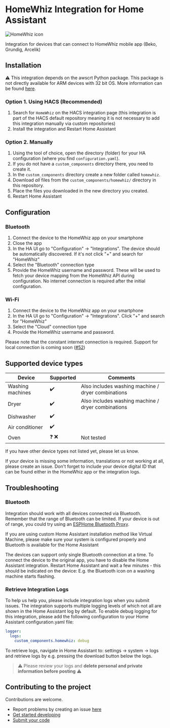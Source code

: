 # HomeWhiz Integration for Home Assistant

![HomeWhiz icon](./icons/icon.png)

Integration for devices that can connect to HomeWhiz mobile app (Beko, Grundig, Arcelik)

## Installation

⚠️ This integration depends on the awscrt Python package. This package is not directly available for ARM devices with 32 bit OS. More information can be found [here](https://github.com/home-assistant-HomeWhiz/home-assistant-HomeWhiz/issues/97).

### Option 1. Using HACS (Recommended)

1. Search for `HomeWhiz` on the HACS integration page (this integration is part of the HACS default repository meaning it is not necessary to add this integration manually via custom repositories)
2. Install the integration and Restart Home Assistant

### Option 2. Manually

1. Using the tool of choice, open the directory (folder) for your HA configuration (where you find `configuration.yaml`).
2. If you do not have a `custom_components` directory there, you need to create it.
3. In the `custom_components` directory create a new folder called `homewhiz`.
4. Download _all_ files from the `custom_components/homewhiz/` directory in this repository.
5. Place the files you downloaded in the new directory you created.
6. Restart Home Assistant

## Configuration

### Bluetooth 

1. Connect the device to the HomeWhiz app on your smartphone
2. Close the app
4. In the HA UI go to "Configuration" -> "Integrations". The device should be automatically discovered. If it's not click "+" and search for "HomeWhiz"
5. Select the "Bluetooth" connection type 
6. Provide the HomeWhiz username and password. These will be used to fetch your device mapping from the HomeWhiz API during configuration. No internet connection is required after the initial configuration. 

### Wi-Fi

1. Connect the device to the HomeWhiz app on your smartphone
2. In the HA UI go to "Configuration" -> "Integrations". Click "+" and search for "HomeWhiz"
3. Select the "Cloud" connection type 
4. Provide the HomeWhiz username and password.

Please note that the constant internet connection is required. Support for local connection is coming soon ([#52](https://github.com/rowysock/home-assistant-HomeWhiz/issues/52))

## Supported device types

| Device           | Supported          | Comments                                           |
| ---------------- | ------------------ | -------------------------------------------------- |
| Washing machines | :heavy_check_mark: | Also includes washing machine / dryer combinations |
| Dryer            | :heavy_check_mark: | Also includes washing machine / dryer combinations |
| Dishwasher       | :heavy_check_mark: |                                                    |
| Air conditioner  | :heavy_check_mark: |                                                    |
| Oven             | :question: :x:     | Not tested                                         |

If you have other device types not listed yet, please let us know.

If your device is missing some information, translations or not working at all, please create an issue. 
Don't forget to include your device digital ID that can be found either in the HomeWhiz app or the integration logs. 

## Troubleshooting

### Bluetooth
Integration should work with all devices connected via Bluetooth. Remember that the range of Bluetooth can be limited. If your device is out of range, you could try using an [ESPHome Bluetooth Proxy](https://esphome.github.io/bluetooth-proxies/).  

If you are using custom Home Assistant installation method like Virtual Machine, please make sure your system is configured properly and Bluetooth is available for the Home Assistant

The devices can support only single Bluetooth connection at a time.
To connect the device to the original app, you have to disable the Home Assistant integration. Restart Home Assistant and wait a few minutes - this should be indicated on the device: E.g. the Bluetooth icon on a washing machine starts flashing.

### Retrieve Integration Logs

To help us help you, please include integration logs when you submit issues. The integration supports multiple logging levels of which not all are shown in the Home Assistant log by default. To enable debug logging for this integration, please add the following configuration to your Home Assistant configuration.yaml file:
```yaml
logger:
  logs:
    custom_components.homewhiz: debug
```
To retrieve logs, navigate in Home Assistant to: settings -> system -> logs and retrieve logs by e.g. pressing the download button below the logs.  
> :warning: Please review your logs and **delete personal and private information before posting** :warning:

## Contributing to the project

Contributions are welcome. 
- Report problems by creating an issue [here](https://github.com/rowysock/home-assistant-HomeWhiz/issues)
- [Get started developing](./linux_dev.md)
- [Submit your code](https://github.com/rowysock/home-assistant-HomeWhiz/pulls)

